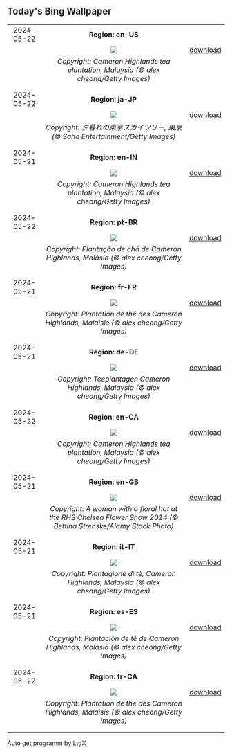 ## Today's Bing Wallpaper
|      |      |      |
| :----: | :----: | :----: |
|2024-05-22|**Region: en-US**||
||![](https://www.bing.com/th?id=OHR.MalaysiaTea_EN-US3322214623_UHD.jpg&pid=hp&w=1152&h=648&rs=1&c=4)| [download](https://www.bing.com/th?id=OHR.MalaysiaTea_EN-US3322214623_UHD.jpg)|
||*Copyright: Cameron Highlands tea plantation, Malaysia (© alex cheong/Getty Images)*
||
|||
|2024-05-22|**Region: ja-JP**||
||![](https://www.bing.com/th?id=OHR.SkyTree2024_JA-JP0993799568_UHD.jpg&pid=hp&w=1152&h=648&rs=1&c=4)| [download](https://www.bing.com/th?id=OHR.SkyTree2024_JA-JP0993799568_UHD.jpg)|
||*Copyright: 夕暮れの東京スカイツリー,  東京 (© Saha Entertainment/Getty Images)*
||
|||
|2024-05-21|**Region: en-IN**||
||![](https://www.bing.com/th?id=OHR.MalaysiaTea_EN-IN6409781415_UHD.jpg&pid=hp&w=1152&h=648&rs=1&c=4)| [download](https://www.bing.com/th?id=OHR.MalaysiaTea_EN-IN6409781415_UHD.jpg)|
||*Copyright: Cameron Highlands tea plantation, Malaysia (© alex cheong/Getty Images)*
||
|||
|2024-05-22|**Region: pt-BR**||
||![](https://www.bing.com/th?id=OHR.MalaysiaTea_PT-BR0222561765_UHD.jpg&pid=hp&w=1152&h=648&rs=1&c=4)| [download](https://www.bing.com/th?id=OHR.MalaysiaTea_PT-BR0222561765_UHD.jpg)|
||*Copyright: Plantação de chá de Cameron Highlands, Malásia (© alex cheong/Getty Images)*
||
|||
|2024-05-21|**Region: fr-FR**||
||![](https://www.bing.com/th?id=OHR.MalaysiaTea_FR-FR7897047895_UHD.jpg&pid=hp&w=1152&h=648&rs=1&c=4)| [download](https://www.bing.com/th?id=OHR.MalaysiaTea_FR-FR7897047895_UHD.jpg)|
||*Copyright: Plantation de thé des Cameron Highlands, Malaisie (© alex cheong/Getty Images)*
||
|||
|2024-05-21|**Region: de-DE**||
||![](https://www.bing.com/th?id=OHR.MalaysiaTea_DE-DE8270167574_UHD.jpg&pid=hp&w=1152&h=648&rs=1&c=4)| [download](https://www.bing.com/th?id=OHR.MalaysiaTea_DE-DE8270167574_UHD.jpg)|
||*Copyright: Teeplantagen Cameron Highlands, Malaysia (© alex cheong/Getty Images)*
||
|||
|2024-05-22|**Region: en-CA**||
||![](https://www.bing.com/th?id=OHR.MalaysiaTea_EN-CA2918348578_UHD.jpg&pid=hp&w=1152&h=648&rs=1&c=4)| [download](https://www.bing.com/th?id=OHR.MalaysiaTea_EN-CA2918348578_UHD.jpg)|
||*Copyright: Cameron Highlands tea plantation, Malaysia (© alex cheong/Getty Images)*
||
|||
|2024-05-21|**Region: en-GB**||
||![](https://www.bing.com/th?id=OHR.ChelseaFlowerUK_EN-GB5786159001_UHD.jpg&pid=hp&w=1152&h=648&rs=1&c=4)| [download](https://www.bing.com/th?id=OHR.ChelseaFlowerUK_EN-GB5786159001_UHD.jpg)|
||*Copyright: A woman with a floral hat at the RHS Chelsea Flower Show 2014 (© Bettina Strenske/Alamy Stock Photo)*
||
|||
|2024-05-21|**Region: it-IT**||
||![](https://www.bing.com/th?id=OHR.MalaysiaTea_IT-IT5477437805_UHD.jpg&pid=hp&w=1152&h=648&rs=1&c=4)| [download](https://www.bing.com/th?id=OHR.MalaysiaTea_IT-IT5477437805_UHD.jpg)|
||*Copyright: Piantagione di tè, Cameron Highlands, Malaysia (© alex cheong/Getty Images)*
||
|||
|2024-05-21|**Region: es-ES**||
||![](https://www.bing.com/th?id=OHR.MalaysiaTea_ES-ES4744673149_UHD.jpg&pid=hp&w=1152&h=648&rs=1&c=4)| [download](https://www.bing.com/th?id=OHR.MalaysiaTea_ES-ES4744673149_UHD.jpg)|
||*Copyright: Plantación de té de Cameron Highlands, Malasia (© alex cheong/Getty Images)*
||
|||
|2024-05-22|**Region: fr-CA**||
||![](https://www.bing.com/th?id=OHR.MalaysiaTea_FR-CA5434995282_UHD.jpg&pid=hp&w=1152&h=648&rs=1&c=4)| [download](https://www.bing.com/th?id=OHR.MalaysiaTea_FR-CA5434995282_UHD.jpg)|
||*Copyright: Plantation de thé des Cameron Highlands, Malaisie (© alex cheong/Getty Images)*
||
|||

Auto get programm by LtgX
